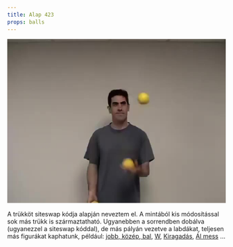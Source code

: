 ```yaml
---
title: Alap 423
props: balls
---
```


![Alap 423](site/videos/poster/423.jpg)

A trükköt siteswap kódja alapján neveztem el. A mintából  kis módosítással sok más trükk is származtatható. Ugyanebben a sorrendben dobálva (ugyanezzel a siteswap kóddal), de más pályán vezetve a labdákat, teljesen más figurákat kaphatunk, például: [jobb, közép, bal](site/hu/jobb-kozep-bal/README.md), [W](site/hu/w/README.md), [Kiragadás](site/hu/kiragadas/README.md), [Ál mess](site/hu/al-mess/README.md) …


